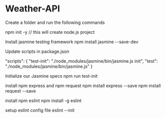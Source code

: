 # Weather-API

Create a folder and run the following commands

npm init -y // this will create node.js project

Install jasmine testing framework
npm install jasmine --save-dev

Update scripts in package.json

"scripts": {
    "test-init": "./node_modules/jasmine/bin/jasmine.js init",
    "test": "./node_modules/jasmine/bin/jasmine.js"
}

Initialize our Jasmine specs
npm run test-init

install npm express and npm request
npm install express --save
npm install request --save

install npm eslint
npm install -g eslint

setup eslint config file
eslint --init
